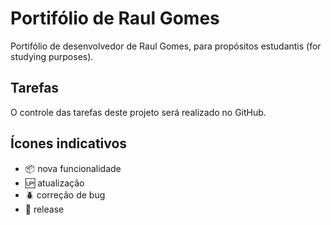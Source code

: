 # Portifólio de Raul Gomes

Portifólio de desenvolvedor de Raul Gomes, para propósitos estudantis (for studying purposes).

## Tarefas

O controle das tarefas deste projeto será realizado no GitHub.

## Ícones indicativos

- :package: nova funcionalidade<br/>
- :up: atualização<br/>
- :beetle: correção de bug<br/>
- :crossed_flags: release<br/>
